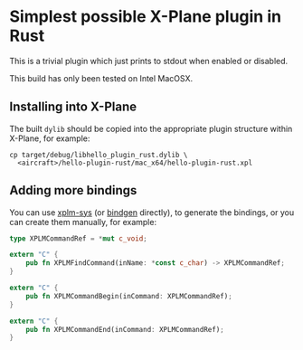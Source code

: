 
# Simplest possible X-Plane plugin in Rust

This is a trivial plugin which just prints to stdout when
enabled or disabled.

This build has only been tested on Intel MacOSX.

## Installing into X-Plane

The built `dylib` should be copied into the appropriate plugin
structure within X-Plane, for example:
```shell
cp target/debug/libhello_plugin_rust.dylib \ 
  <aircraft>/hello-plugin-rust/mac_x64/hello-plugin-rust.xpl
```

## Adding more bindings

You can use [xplm-sys](https://crates.io/crates/xplm-sys) (or [bindgen](https://rust-lang.github.io/rust-bindgen/) directly), to
generate the bindings, or you can create them manually, for example:

```rust
type XPLMCommandRef = *mut c_void;

extern "C" {
    pub fn XPLMFindCommand(inName: *const c_char) -> XPLMCommandRef;
}

extern "C" {
    pub fn XPLMCommandBegin(inCommand: XPLMCommandRef);
}

extern "C" {
    pub fn XPLMCommandEnd(inCommand: XPLMCommandRef);
}
```
